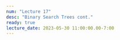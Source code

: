 ```yaml
---
num: "Lecture 17"
desc: "Binary Search Trees cont."
ready: true
lecture_date: 2023-05-30 11:00:00.00-7:00
---
```


